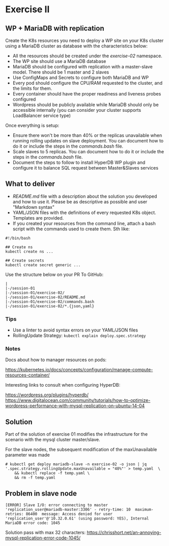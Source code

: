 # Exercise II

## WP + MariaDB with replication

Create the K8s resources you need to deploy a WP site on your K8s cluster using
a MariaDB cluster as database with the characteristics below:

* All the resources should be created under the *exercise-02* namespace.
* The WP site should use a MariaDB database
* MariaDB should be configured with replication with a master-slave model. There
should be 1 master and 2 slaves
* Use ConfigMaps and Secrets to configure both MariaDB and WP
* Every pod should configure the CPU/RAM requested to the cluster, and the limits
for them.
* Every container should have the proper readiness and liveness probes
configured
* Wordpress should be publicly available while MariaDB should only be accessible
internally (you can consider your cluster supports LoadBalancer service type)

Once everything is setup:

* Ensure there won't be more than 40% or the replicas unavailable when running
rolling updates on slave deployment. You can document how to do it or include the
steps in the *commands.bash* file.
* Scale slaves to 5 replicas. You can document how to do it or include the steps
in the *commands.bash* file.
* Document the steps to follow to install HyperDB WP plugin and configure it to
balance SQL request between Master&Slaves services

## What to deliver

* *README.md* file with a description about the solution you developed and how to
use it. Please be as descriptive as possible and user "Markdown syntax"
* YAML/JSON files with the definitions of every requested K8s object. Templates
are provided.
* If you created your resources from the command line, attach a bash script with
the commands used to create them. Sth like:

```
#!/bin/bash

## Create ns
kubectl create ns ...

## Create secrets
kubectl create secret generic ...
```

Use the structure below on your PR To GitHub:

```
|
|-/session-01
|-/session-01/exercise-02/
|-/session-01/exercise-02/README.md
|-/session-01/exercise-02/commands.bash
|-/session-01/exercise-02/*.{json,yaml}
```

### Tips

* Use a linter to avoid syntax errors on your YAML/JSON files
* RollingUpdate Strategy: `kubectl explain deploy.spec.strategy`

### Notes

Docs about how to manager resources on pods:

https://kubernetes.io/docs/concepts/configuration/manage-compute-resources-container/

Interesting links to consult when configuring HyperDB:

https://wordpress.org/plugins/hyperdb/
https://www.digitalocean.com/community/tutorials/how-to-optimize-wordpress-performance-with-mysql-replication-on-ubuntu-14-04


## Solution

Part of the solution of exercise 01 modifies the infrastructure for the scenario with the mysql cluster master/slave.

For the slave nodes, the subsequent modification of the maxUnavailable parameter was made

```
# kubectl get deploy mariadb-slave -n exercise-02 -o json | jq '.spec.strategy.rollingUpdate.maxUnavailable = "40%"' > temp.yaml  \
	&& kubectl replace -f temp.yaml \
	&& rm -f temp.yaml
```

## Problem in slave node

```
[ERROR] Slave I/O: error connecting to master 'replication_user@mariadb-master:3306' - retry-time: 10  maximum-retries: 86400  message: Access denied for user 'replication_user'@'10.32.0.61' (using password: YES), Internal MariaDB error code: 1045
```

Solution pass with max 32 characters: https://chrisshort.net/an-annoying-mysql-replication-error-code-1045/
